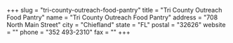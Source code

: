 +++
slug = "tri-county-outreach-food-pantry"
title = "Tri County Outreach Food Pantry"
name = "Tri County Outreach Food Pantry"
address = "708 North Main Street"
city = "Chiefland"
state = "FL"
postal = "32626"
website = ""
phone = "352 493-2310"
fax = ""
+++
